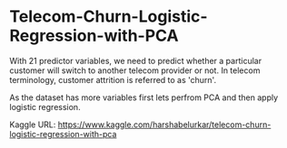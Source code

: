 # Telecom-Churn-Logistic-Regression-with-PCA

With 21 predictor variables, we need to predict whether a particular customer will switch to another telecom provider or not. In telecom terminology, customer attrition is referred to as 'churn'.

As the dataset has more variables first lets perfrom PCA and then apply logistic regression.

Kaggle URL: https://www.kaggle.com/harshabelurkar/telecom-churn-logistic-regression-with-pca
